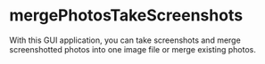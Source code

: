 # mergePhotosTakeScreenshots
With this GUI application, you can take screenshots and merge screenshotted photos into one image file or merge existing photos.
